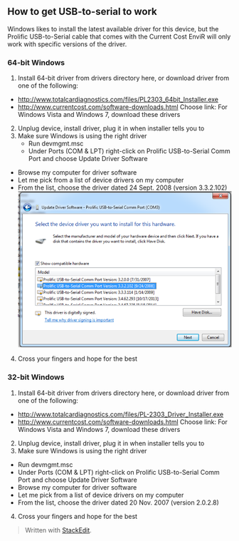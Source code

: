 ## How to get USB-to-serial to work ##
Windows likes to install the latest available driver for this device, but the Prolific USB-to-Serial cable that comes with the Current Cost EnviR will only work with specific versions of the driver.
### 64-bit Windows ###
1. Install 64-bit driver from drivers directory here, or download driver from one of the following: 
 - http://www.totalcardiagnostics.com/files/PL2303_64bit_Installer.exe
- http://www.currentcost.com/software-downloads.html
	Choose link: For Windows Vista and Windows 7, download these drivers
2. Unplug device, install driver, plug it in when installer tells you to
3. Make sure Windows is using the right driver
	- Run devmgmt.msc
	- Under Ports (COM & LPT) right-click on Prolific USB-to-Serial Comm Port and choose Update Driver Software
- Browse my computer for driver software
- Let me pick from a list of device drivers on my computer
- From the list, choose the driver dated 24 Sept. 2008 (version 3.3.2.102) 
![Windows Device Manager](../Screenshots/device_manager.png)
4. Cross your fingers and hope for the best
### 32-bit Windows ###
1. Install 64-bit driver from drivers directory here, or download driver from one of the following:
- http://www.totalcardiagnostics.com/files/PL-2303_Driver_Installer.exe
- http://www.currentcost.com/software-downloads.html
	Choose link: For Windows Vista and Windows 7, download these drivers
2. Unplug device, install driver, plug it in when installer tells you to
3. Make sure Windows is using the right driver
- Run devmgmt.msc
- Under Ports (COM & LPT) right-click on Prolific USB-to-Serial Comm Port and choose Update Driver Software
- Browse my computer for driver software
- Let me pick from a list of device drivers on my computer
- From the list, choose the driver dated 20 Nov. 2007 (version 2.0.2.8) 
4. Cross your fingers and hope for the best
> Written with [StackEdit](https://stackedit.io/).
